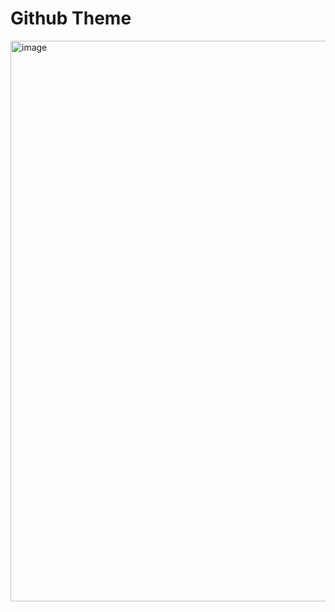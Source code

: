 # Github Theme

<img width="897" alt="image" src="https://user-images.githubusercontent.com/20617352/178519559-2c128101-9b11-4472-a61c-5369dbde6e4e.png">
